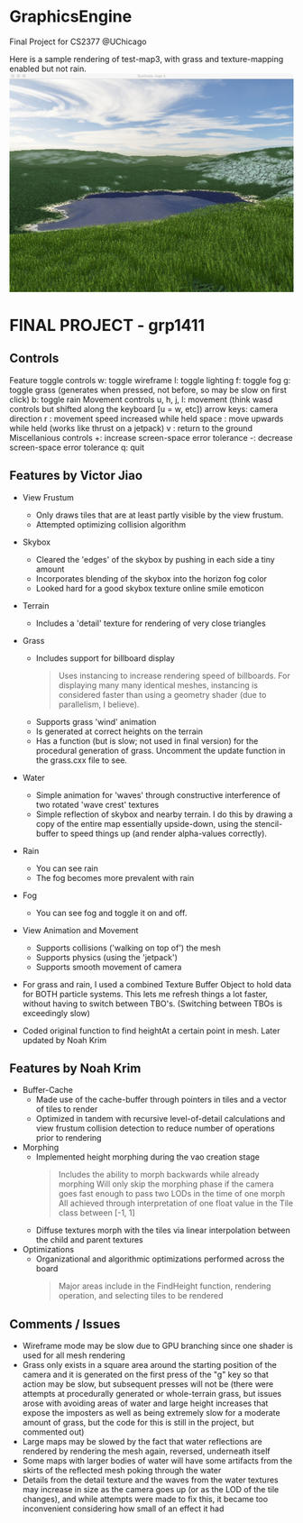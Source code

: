 GraphicsEngine
==============
Final Project for CS2377 @UChicago

Here is a sample rendering of test-map3, with grass and texture-mapping enabled but not rain.
![sample rendering of test-map3][sample]


FINAL PROJECT - grp1411
=======================

Controls
--------
Feature toggle controls
  w: toggle wireframe
  l: toggle lighting
  f: toggle fog
  g: toggle grass (generates when pressed, not before, so may be slow on first click)
  b: toggle rain
Movement controls
  u, h, j, l: movement (think wasd controls but shifted along the keyboard [u = w, etc])
  arrow keys: camera direction
  r         : movement speed increased while held
  space     : move upwards while held (works like thrust on a jetpack)
  v         : return to the ground
Miscellanious controls
  +: increase screen-space error tolerance
  -: decrease screen-space error tolerance
  q: quit

Features by Victor Jiao
-----------------------
* View Frustum
    - Only draws tiles that are at least partly visible by the view frustum.
    - Attempted optimizing collision algorithm
* Skybox
    - Cleared the 'edges' of the skybox by pushing in each side a tiny amount
    - Incorporates blending of the skybox into the horizon fog color
    - Looked hard for a good skybox texture online smile emoticon
* Terrain
    - Includes a 'detail' texture for rendering of very close triangles
* Grass
    - Includes support for billboard display
        > Uses instancing to increase rendering speed of billboards.
        > For displaying many many identical meshes, instancing is considered
          faster than using a geometry shader (due to parallelism, I believe).
    - Supports grass 'wind' animation
    - Is generated at correct heights on the terrain
    - Has a function (but is slow; not used in final version) for
      the procedural generation of grass. Uncomment the update
      function in the grass.cxx file to see.
* Water
    - Simple animation for 'waves' through constructive interference of two
      rotated 'wave crest' textures
    - Simple reflection of skybox and nearby terrain. I do this by drawing a
      copy of the entire map essentially upside-down, using the stencil-buffer
      to speed things up (and render alpha-values correctly).
* Rain
    - You can see rain
    - The fog becomes more prevalent with rain
* Fog
    - You can see fog and toggle it on and off.
* View Animation and Movement
    - Supports collisions ('walking on top of') the mesh
    - Supports physics (using the 'jetpack')
    - Supports smooth movement of camera

* For grass and rain, I used a combined Texture Buffer Object to hold data for BOTH
  particle systems. This lets me refresh things a lot faster, without having to switch
  between TBO's. (Switching between TBOs is exceedingly slow)

* Coded original function to find heightAt a certain point in mesh. Later updated by Noah Krim

Features by Noah Krim
---------------------
* Buffer-Cache
    - Made use of the cache-buffer through pointers in tiles and a vector of tiles to render
    - Optimized in tandem with recursive level-of-detail calculations and view frustum collision detection to reduce number of operations prior to rendering
* Morphing
    - Implemented height morphing during the vao creation stage
      > Includes the ability to morph backwards while already morphing
      > Will only skip the morphing phase if the camera goes fast enough to pass two LODs in the time of one morph
      > All achieved through interpretation of one float value in the Tile class between [-1, 1]
    - Diffuse textures morph with the tiles via linear interpolation between the child and parent textures
* Optimizations
    - Organizational and algorithmic optimizations performed across the board
      > Major areas include in the FindHeight function, rendering operation, and selecting tiles to be rendered

Comments / Issues
-----------------
- Wireframe mode may be slow due to GPU branching since one shader is used for all mesh rendering
- Grass only exists in a square area around the starting position of the camera and it is generated on the first press of the "g" key so that action may be slow, but subsequent presses will not be (there were attempts at procedurally generated or whole-terrain grass, but issues arose with avoiding areas of water and large height increases that expose the imposters as well as being extremely slow for a moderate amount of grass, but the code for this is still in the project, but commented out)
- Large maps may be slowed by the fact that water reflections are rendered by rendering the mesh again, reversed, underneath itself
- Some maps with larger bodies of water will have some artifacts from the skirts of the reflected mesh poking through the water
- Details from the detail texture and the waves from the water textures may increase in size as the camera goes up (or as the LOD of the tile changes), and while attempts were made to fix this, it became too inconvenient considering how small of an effect it had




[sample]: https://github.com/VjiaoBlack/GraphicsEngine/raw/master/sample_image.png "Sample Rendering"
